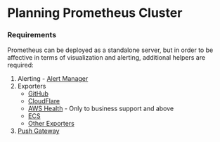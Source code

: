 # Planning Prometheus Cluster

### Requirements
Prometheus can be deployed as a standalone server, but in order to be affective in terms of visualization and alerting, additional helpers are required:

1. Alerting - [Alert Manager](https://github.com/prometheus/alertmanager)
1. Exporters
    * [GitHub](https://github.com/infinityworks/github-exporter)
    * [CloudFlare](https://github.com/wehkamp/docker-prometheus-cloudflare-exporter)
    * [AWS Health](https://github.com/Jimdo/aws-health-exporter) - Only to business support and above
    * [ECS](https://github.com/slok/ecs-exporter)
    * [Other Exporters](https://prometheus.io/docs/instrumenting/exporters/)
1. [Push Gateway](https://github.com/prometheus/pushgateway)
